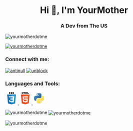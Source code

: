 <h1 align="center">Hi 👋, I'm YourMother</h1>
<h3 align="center">A Dev from The US</h3>

<p align="left"> <img src="https://komarev.com/ghpvc/?username=yourmotherdotme&label=Profile%20views&color=0e75b6&style=flat" alt="yourmotherdotme" /> </p>

<p align="left"> <a href="https://github.com/ryo-ma/github-profile-trophy"><img src="https://github-profile-trophy.vercel.app/?username=yourmotherdotme" alt="yourmotherdotme" /></a> </p>

<h3 align="left">Connect with me:</h3>
<p align="left">
<a href="https://www.youtube.com/c/antinull" target="blank"><img align="center" src="https://raw.githubusercontent.com/rahuldkjain/github-profile-readme-generator/master/src/images/icons/Social/youtube.svg" alt="antinull" height="30" width="40" /></a>
<a href="https://discord.gg/unblock" target="blank"><img align="center" src="https://raw.githubusercontent.com/rahuldkjain/github-profile-readme-generator/master/src/images/icons/Social/discord.svg" alt="unblock" height="30" width="40" /></a>
</p>

<h3 align="left">Languages and Tools:</h3>
<p align="left"> <a href="https://www.w3schools.com/css/" target="_blank" rel="noreferrer"> <img src="https://raw.githubusercontent.com/devicons/devicon/master/icons/css3/css3-original-wordmark.svg" alt="css3" width="40" height="40"/> </a> <a href="https://www.w3.org/html/" target="_blank" rel="noreferrer"> <img src="https://raw.githubusercontent.com/devicons/devicon/master/icons/html5/html5-original-wordmark.svg" alt="html5" width="40" height="40"/> </a> <a href="https://www.python.org" target="_blank" rel="noreferrer"> <img src="https://raw.githubusercontent.com/devicons/devicon/master/icons/python/python-original.svg" alt="python" width="40" height="40"/> </a> </p>

<p><img align="left" src="https://github-readme-stats.vercel.app/api/top-langs?username=yourmotherdotme&show_icons=true&locale=en&layout=compact" alt="yourmotherdotme" /></p>

<p>&nbsp;<img align="center" src="https://github-readme-stats.vercel.app/api?username=yourmotherdotme&show_icons=true&locale=en" alt="yourmotherdotme" /></p>

<p><img align="center" src="https://github-readme-streak-stats.herokuapp.com/?user=yourmotherdotme&" alt="yourmotherdotme" /></p>
